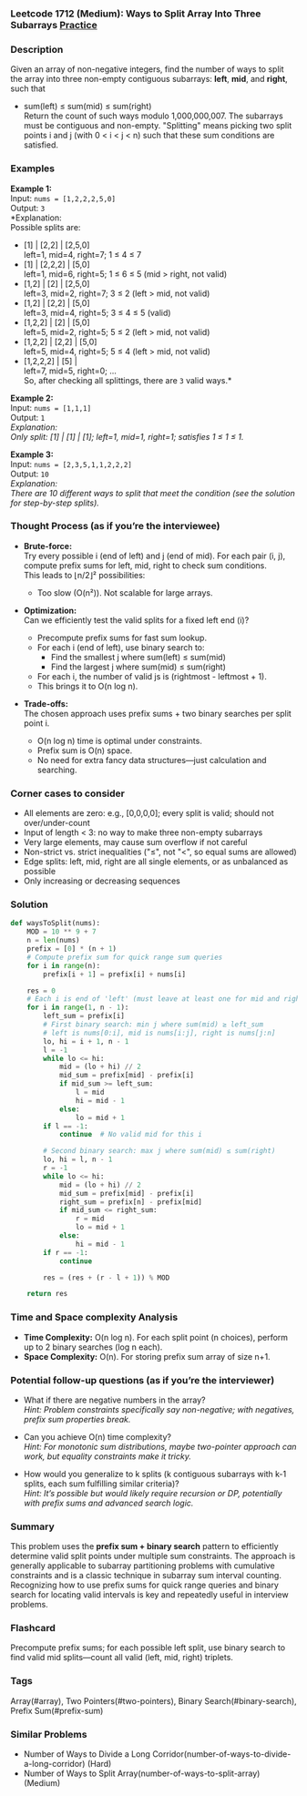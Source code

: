 ### Leetcode 1712 (Medium): Ways to Split Array Into Three Subarrays [Practice](https://leetcode.com/problems/ways-to-split-array-into-three-subarrays)

### Description  
Given an array of non-negative integers, find the number of ways to split the array into three non-empty contiguous subarrays: **left**, **mid**, and **right**, such that  
- sum(left) ≤ sum(mid) ≤ sum(right)  
Return the count of such ways modulo 1,000,000,007. The subarrays must be contiguous and non-empty. "Splitting" means picking two split points i and j (with 0 < i < j < n) such that these sum conditions are satisfied.

### Examples  

**Example 1:**  
Input: `nums = [1,2,2,2,5,0]`  
Output: `3`  
*Explanation:  
Possible splits are:  
- [1] | [2,2] | [2,5,0]  
  left=1, mid=4, right=7; 1 ≤ 4 ≤ 7  
- [1] | [2,2,2] | [5,0]  
  left=1, mid=6, right=5; 1 ≤ 6 ≤ 5 (mid > right, not valid)  
- [1,2] | [2] | [2,5,0]  
  left=3, mid=2, right=7; 3 ≤ 2 (left > mid, not valid)  
- [1,2] | [2,2] | [5,0]  
  left=3, mid=4, right=5; 3 ≤ 4 ≤ 5 (valid)  
- [1,2,2] | [2] | [5,0]  
  left=5, mid=2, right=5; 5 ≤ 2 (left > mid, not valid)  
- [1,2,2] | [2,2] | [5,0]  
  left=5, mid=4, right=5; 5 ≤ 4 (left > mid, not valid)  
- [1,2,2,2] | [5] |   
  left=7, mid=5, right=0; ...  
So, after checking all splittings, there are `3` valid ways.*

**Example 2:**  
Input: `nums = [1,1,1]`  
Output: `1`  
*Explanation:  
Only split: [1] | [1] | [1]; left=1, mid=1, right=1; satisfies 1 ≤ 1 ≤ 1.*

**Example 3:**  
Input: `nums = [2,3,5,1,1,2,2,2]`  
Output: `10`  
*Explanation:  
There are 10 different ways to split that meet the condition (see the solution for step-by-step splits).*

### Thought Process (as if you’re the interviewee)  
- **Brute-force:**  
  Try every possible i (end of left) and j (end of mid). For each pair (i, j), compute prefix sums for left, mid, right to check sum conditions.  
  This leads to ⌊n/2⌋² possibilities:  
  - Too slow (O(n²)). Not scalable for large arrays.

- **Optimization:**  
  Can we efficiently test the valid splits for a fixed left end (i)?  
  - Precompute prefix sums for fast sum lookup.  
  - For each i (end of left), use binary search to:  
    - Find the smallest j where sum(left) ≤ sum(mid)
    - Find the largest j where sum(mid) ≤ sum(right)
  - For each i, the number of valid js is (rightmost - leftmost + 1).  
  - This brings it to O(n log n).

- **Trade-offs:**  
  The chosen approach uses prefix sums + two binary searches per split point i.  
  - O(n log n) time is optimal under constraints.
  - Prefix sum is O(n) space.
  - No need for extra fancy data structures—just calculation and searching.

### Corner cases to consider  
- All elements are zero: e.g., [0,0,0,0]; every split is valid; should not over/under-count  
- Input of length < 3: no way to make three non-empty subarrays  
- Very large elements, may cause sum overflow if not careful  
- Non-strict vs. strict inequalities ("≤", not "<", so equal sums are allowed)  
- Edge splits: left, mid, right are all single elements, or as unbalanced as possible  
- Only increasing or decreasing sequences

### Solution

```python
def waysToSplit(nums):
    MOD = 10 ** 9 + 7
    n = len(nums)
    prefix = [0] * (n + 1)
    # Compute prefix sum for quick range sum queries
    for i in range(n):
        prefix[i + 1] = prefix[i] + nums[i]

    res = 0
    # Each i is end of 'left' (must leave at least one for mid and right)
    for i in range(1, n - 1):
        left_sum = prefix[i]
        # First binary search: min j where sum(mid) ≥ left_sum
        # left is nums[0:i], mid is nums[i:j], right is nums[j:n]
        lo, hi = i + 1, n - 1
        l = -1
        while lo <= hi:
            mid = (lo + hi) // 2
            mid_sum = prefix[mid] - prefix[i]
            if mid_sum >= left_sum:
                l = mid
                hi = mid - 1
            else:
                lo = mid + 1
        if l == -1:
            continue  # No valid mid for this i

        # Second binary search: max j where sum(mid) ≤ sum(right)
        lo, hi = l, n - 1
        r = -1
        while lo <= hi:
            mid = (lo + hi) // 2
            mid_sum = prefix[mid] - prefix[i]
            right_sum = prefix[n] - prefix[mid]
            if mid_sum <= right_sum:
                r = mid
                lo = mid + 1
            else:
                hi = mid - 1
        if r == -1:
            continue

        res = (res + (r - l + 1)) % MOD

    return res
```

### Time and Space complexity Analysis  

- **Time Complexity:** O(n log n). For each split point (n choices), perform up to 2 binary searches (log n each).
- **Space Complexity:** O(n). For storing prefix sum array of size n+1.

### Potential follow-up questions (as if you’re the interviewer)  

- What if there are negative numbers in the array?  
  *Hint: Problem constraints specifically say non-negative; with negatives, prefix sum properties break.*

- Can you achieve O(n) time complexity?  
  *Hint: For monotonic sum distributions, maybe two-pointer approach can work, but equality constraints make it tricky.*

- How would you generalize to k splits (k contiguous subarrays with k-1 splits, each sum fulfilling similar criteria)?  
  *Hint: It’s possible but would likely require recursion or DP, potentially with prefix sums and advanced search logic.*

### Summary
This problem uses the **prefix sum + binary search** pattern to efficiently determine valid split points under multiple sum constraints. The approach is generally applicable to subarray partitioning problems with cumulative constraints and is a classic technique in subarray sum interval counting. Recognizing how to use prefix sums for quick range queries and binary search for locating valid intervals is key and repeatedly useful in interview problems.


### Flashcard
Precompute prefix sums; for each possible left split, use binary search to find valid mid splits—count all valid (left, mid, right) triplets.

### Tags
Array(#array), Two Pointers(#two-pointers), Binary Search(#binary-search), Prefix Sum(#prefix-sum)

### Similar Problems
- Number of Ways to Divide a Long Corridor(number-of-ways-to-divide-a-long-corridor) (Hard)
- Number of Ways to Split Array(number-of-ways-to-split-array) (Medium)